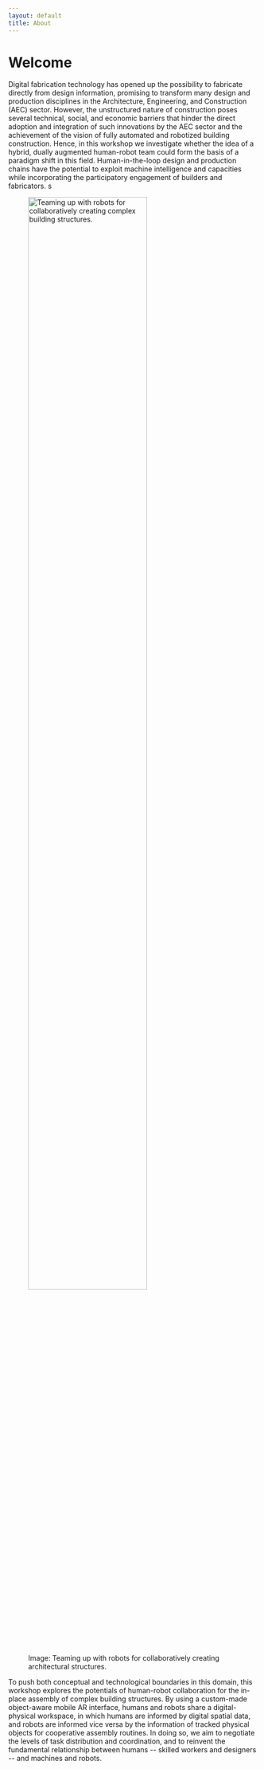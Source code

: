 ```yaml
---
layout: default
title: About
---
```

# Welcome

Digital fabrication technology has opened up the possibility to fabricate directly from design information, promising to transform many design and production disciplines in the Architecture, Engineering, and Construction (AEC) sector. However, the unstructured nature of construction poses several technical, social, and economic barriers that hinder the direct adoption and integration of such innovations by the AEC sector and the achievement of the vision of fully automated and robotized building construction. Hence, in this workshop we investigate whether the idea of a hybrid, dually augmented human-robot team could form the basis of a paradigm shift in this field. Human-in-the-loop design and production chains have the potential to exploit machine intelligence and capacities while incorporating the participatory engagement of builders and fabricators. s

<figure>
  <img src="{{site.baseurl}}images/title_img.png" alt="Teaming up with robots for collaboratively creating complex building structures." style="width:75%" class="center">
  <figcaption>Image: Teaming up with robots for collaboratively creating architectural structures.</figcaption>
</figure>

To push both conceptual and technological boundaries in this domain, this workshop explores the potentials of human-robot collaboration for the in-place assembly of complex building structures. By using a custom-made object-aware mobile AR interface, humans and robots share a digital-physical workspace, in which humans are informed by digital spatial data, and robots are informed vice versa by the information of tracked physical objects for cooperative assembly routines. In doing so, we aim to negotiate the levels of task distribution and coordination, and to reinvent the fundamental relationship between humans -- skilled workers and designers -- and machines and robots.
